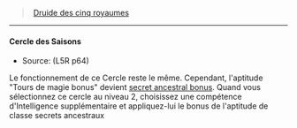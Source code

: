 ﻿---
!GenericItem
Id: l5r_druid_hd.md#cercle-des-saisons
ParentLink: l5r_druid_hd.md#druide-des-cinq-royaumes
Name: Cercle des Saisons
ParentName: Druide des cinq royaumes
NameLevel: 4
Source: (L5R p64)
Attributes: {}
---
> [Druide des cinq royaumes](hd_l5r_druid.md)

---

#### Cercle des Saisons

- Source: (L5R p64)

Le fonctionnement de ce Cercle reste le même. Cependant, l'aptitude "Tours de magie bonus" devient [secret ancestral bonus](hd_l5r_druid_secrets_ancestraux.md). Quand vous sélectionnez ce cercle au niveau 2, choisissez une compétence d'Intelligence supplémentaire et appliquez-lui le bonus de l'aptitude de classe secrets ancestraux

